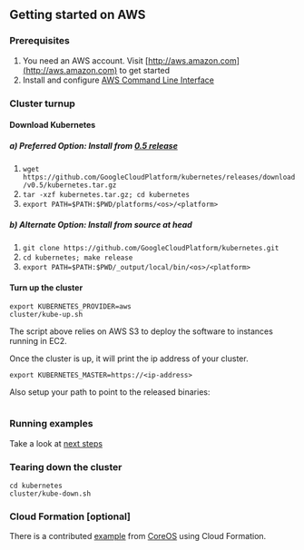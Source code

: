 ## Getting started on AWS

### Prerequisites

1. You need an AWS account. Visit [http://aws.amazon.com](http://aws.amazon.com) to get started
2. Install and configure [AWS Command Line Interface](http://aws.amazon.com/cli)

### Cluster turnup

#### Download Kubernetes
##### a) Preferred Option: Install from [0.5 release](https://github.com/GoogleCloudPlatform/kubernetes/releases/tag/v0.5)
1. ```wget https://github.com/GoogleCloudPlatform/kubernetes/releases/download/v0.5/kubernetes.tar.gz```
2. ```tar -xzf kubernetes.tar.gz; cd kubernetes```
4. ```export PATH=$PATH:$PWD/platforms/<os>/<platform>```

##### b) Alternate Option: Install from source at head
1. ```git clone https://github.com/GoogleCloudPlatform/kubernetes.git```
2. ```cd kubernetes; make release```
3. ```export PATH=$PATH:$PWD/_output/local/bin/<os>/<platform>```
#### Turn up the cluster
```
export KUBERNETES_PROVIDER=aws
cluster/kube-up.sh
```

The script above relies on AWS S3 to deploy the software to instances running in EC2.

Once the cluster is up, it will print the ip address of your cluster.

```
export KUBERNETES_MASTER=https://<ip-address>
```

Also setup your path to point to the released binaries:
```

```

### Running examples

Take a look at [next steps](https://github.com/GoogleCloudPlatform/kubernetes#where-to-go-next)

### Tearing down the cluster
```
cd kubernetes
cluster/kube-down.sh
```

### Cloud Formation [optional]
There is a contributed [example](aws-coreos.md) from [CoreOS](http://www.coreos.com) using Cloud Formation.
